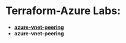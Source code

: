 # Terraform-Azure Labs:

- **[azure-vnet-peering](https://github.com/alentoholj/Terraform-Azure/tree/main/azure-vnet-peering)**
- **azure-vnet-peering**
